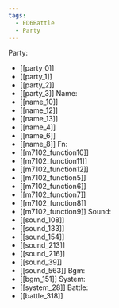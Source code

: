 ```yaml
---
tags:
  - ED6Battle
  - Party
---
```

Party:
- [[party_0]]
- [[party_1]]
- [[party_2]]
- [[party_3]]
Name:
- [[name_10]]
- [[name_12]]
- [[name_13]]
- [[name_4]]
- [[name_6]]
- [[name_8]]
Fn:
- [[m7102_function10]]
- [[m7102_function11]]
- [[m7102_function12]]
- [[m7102_function5]]
- [[m7102_function6]]
- [[m7102_function7]]
- [[m7102_function8]]
- [[m7102_function9]]
Sound:
- [[sound_108]]
- [[sound_133]]
- [[sound_154]]
- [[sound_213]]
- [[sound_216]]
- [[sound_39]]
- [[sound_563]]
Bgm:
- [[bgm_151]]
System:
- [[system_28]]
Battle:
- [[battle_318]]
